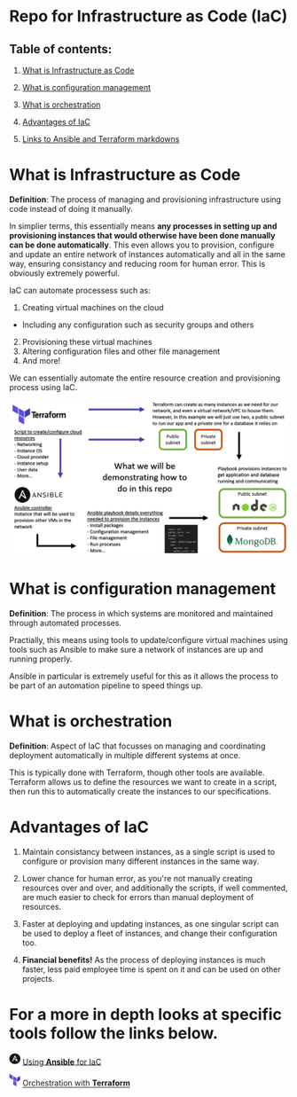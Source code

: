 ﻿# Repo for Infrastructure as Code (IaC)

## Table of contents:

1. [What is Infrastructure as Code](#what-is-infrastructure-as-code)

2. [What is configuration management](#what-is-configuration-management)

3. [What is orchestration](#what-is-orchestration)

4. [Advantages of IaC](#advantages-of-iac)

5. [Links to Ansible and Terraform markdowns](#for-a-more-in-depth-looks-at-specific-tools-follow-the-links-below)

# What is Infrastructure as Code

**Definition**: The process of managing and provisioning infrastructure using code instead of doing it manually.

In simplier terms, this essentially means **any processes in setting up and provisioning instances that would otherwise have been done manually can be done automatically**. This even allows you to provision, configure and update an entire network of instances automatically and all in the same way, ensuring consistancy and reducing room for human error. This is obviously extremely powerful.

IaC can automate processess such as:
1. Creating virtual machines on the cloud
- Including any configuration such as security groups and others
2. Provisioning these virtual machines
3. Altering configuration files and other file management
4. And more!

We can essentially automate the entire resource creation and provisioning process using IaC.

![Alt text](images/diagram1.png)

# What is configuration management

**Definition**: The process in which systems are monitored and maintained through automated processes.

Practially, this means using tools to update/configure virtual machines using tools such as Ansible to make sure a network of instances are up and running properly.

Ansible in particular is extremely useful for this as it allows the process to be part of an automation pipeline to speed things up.

# What is orchestration

**Definition**: Aspect of IaC that focusses on managing and coordinating deployment automatically in multiple different systems at once. 

This is typically done with Terraform, though other tools are available. Terraform allows us to define the resources we want to create in a script, then run this to automatically create the instances to our specifications.

# Advantages of IaC

1. Maintain consistancy between instances, as a single script is used to configure or provision many different instances in the same way.

2. Lower chance for human error, as you're not manually creating resources over and over, and additionally the scripts, if well commented, are much easier to check for errors than manual deployment of resources.

3. Faster at deploying and updating instances, as one singular script can be used to deploy a fleet of instances, and change their configuration too.

4. **Financial benefits!** As the process of deploying instances is much faster, less paid employee time is spent on it and can be used on other projects.

# For a more in depth looks at specific tools follow the links below.

<img src="images/image.png" alt="image.png" width="20"/> [Using **Ansible** for IaC](ansible/ansible.md)

<img src="images/image-1.png" alt="image-1.png" width="20"/> [Orchestration with **Terraform**](Terraform/terraform.md)
